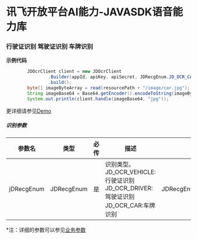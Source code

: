 # 讯飞开放平台AI能力-JAVASDK语音能力库

### 行驶证识别  驾驶证识别  车牌识别

**示例代码**
```java
        JDOcrClient client = new JDOcrClient
                .Builder(appId, apiKey, apiSecret, JDRecgEnum.JD_OCR_CAR)
                .build();
        byte[] imageByteArray = read(resourcePath + "/image/car.jpg");
        String imageBase64 = Base64.getEncoder().encodeToString(imageByteArray);
        System.out.println(client.handle(imageBase64, "jpg"));
```

更详细请参见[Demo](https://github.com/iFLYTEK-OP/websdk-java-demo/blob/main/src/main/java/cn/xfyun/demo/JDOcrClientApp.java)

##### 识别参数
|参数名|类型|必传|描述|示例|
|---|---|---|---|---|
|jDRecgEnum|JDRecgEnum|是|识别类型。<br>JD_OCR_VEHICLE:行驶证识别 <br>JD_OCR_DRIVER:驾驶证识别 <br>JD_OCR_CAR:车牌识别|JDRecgEnum.JD_OCR_VEHICLE|

 *注：详细的参数可以参见[业务参数](https://www.xfyun.cn/doc/words/vehicleRecg/API.html)